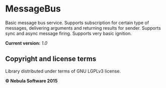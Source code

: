 MessageBus
============

Basic message bus service. Supports subscription for certain type of messages, delivering arguments and returning results for sender. Supports sync and async message firing. Supports very basic ignition.

**Current version:** *1.0*

## Copyright and license terms

Library distributed under terms of GNU LGPLv3 license.

**© Nebula Software 2015**